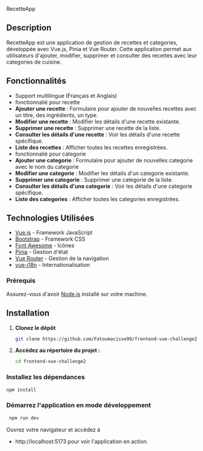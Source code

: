  RecetteApp

## Description

RecetteApp est une application de gestion de recettes et categories, développée avec Vue.js, Pinia et Vue Router. Cette application permet aux utilisateurs d'ajouter, modifier, supprimer et consulter des recettes avec leur categories de cuisine.

## Fonctionnalités
- Support multilingue (Français et Anglais)
 - fonctionnalié pour recette
- **Ajouter une recette** : Formulaire pour ajouter de nouvelles recettes avec un titre, des ingrédients, un type.
- **Modifier une recette** : Modifier les détails d'une recette existante.
- **Supprimer une recette** : Supprimer une recette de la liste.
- **Consulter les détails d'une recette** : Voir les détails d'une recette spécifique.
- **Liste des recettes** : Afficher toutes les recettes enregistrées.
- fonctionnalié pour categorie
- **Ajouter une categorie** : Formulaire pour ajouter de nouvelles categorie avec le nom du categorie
- **Modifier une categorie** : Modifier les détails d'un categorie existante.
- **Supprimer une categorie** : Supprimer une categorie de la liste.
- **Consulter les détails d'une categorie** : Voir les détails d'une categorie spécifique.
- **Liste des categories** : Afficher toutes les categories enregistrées.

## Technologies Utilisées

  - [Vue.js](https://vuejs.org/) - Framework JavaScript
  - [Bootstrap](https://getbootstrap.com/) - Framework CSS
  - [Font Awesome](https://fontawesome.com/) - Icônes
  - [Pinia](https://pinia.vuejs.org/) - Gestion d'état
  - [Vue Router](https://router.vuejs.org/) - Gestion de la navigation
  - [vue-i18n](https://kazupon.github.io/vue-i18n/) - Internationalisation 
### Prérequis

Assurez-vous d'avoir [Node.js](https://nodejs.org/) installé sur votre machine.
## Installation

1. **Clonez le dépôt**

   ```bash
   git clone https://github.com/Fatoumacisse99/frontend-vue-challenge2.git
   ```
2. **Accédez au répertoire du projet :**
   ```bash
   cd frontend-vue-challenge2
   ```

### Installez les dépendances

```bash
npm install
```

### Démarrez l'application en mode développement

```bash
 npm run dev
```

Ouvrez votre navigateur et accédez à

- http://localhost:5173 pour voir l'application en action.

